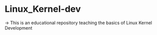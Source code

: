 # Linux_Kernel-dev
-> This is an educational repository teaching the basics of Linux Kernel Development 
